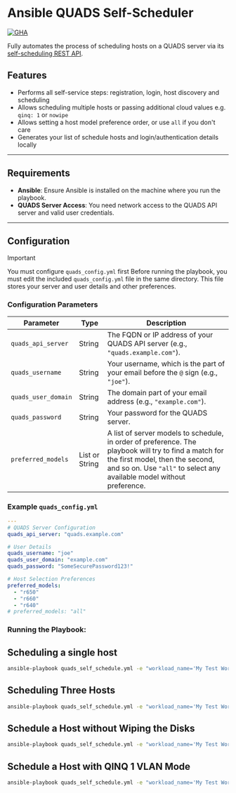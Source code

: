 # Ansible QUADS Self-Scheduler

[![GHA](https://github.com/quadsproject/ansible-quads-ssm/actions/workflows/ansible-lint.yml/badge.svg)](https://github.com/quadsproject/ansible-quads-ssm/actions)

Fully automates the process of scheduling hosts on a QUADS server via its [self-scheduling REST API](https://github.com/redhat-performance/quads/blob/latest/docs/quads-self-schedule.md).

## Features

* Performs all self-service steps:  registration, login, host discovery and scheduling
* Allows scheduling multiple hosts or passing additional cloud values e.g. `qinq: 1` or `nowipe`
* Allows setting a host model preference order, or use `all` if you don't care
* Generates your list of schedule hosts and login/authentication details locally

---
## Requirements

* **Ansible**: Ensure Ansible is installed on the machine where you run the playbook.
* **QUADS Server Access**: You need network access to the QUADS API server and valid user credentials.

---
## Configuration

> [!IMPORTANT]
> You must configure `quads_config.yml` first
Before running the playbook, you must edit the included `quads_config.yml` file in the same directory. This file stores your server and user details and other preferences.

### Configuration Parameters

| Parameter          | Type          | Description                                                                                                                                                               |
| ------------------ | ------------- | ------------------------------------------------------------------------------------------------------------------------------------------------------------------------- |
| `quads_api_server` | String        | The FQDN or IP address of your QUADS API server (e.g., `"quads.example.com"`).                                                                                             |
| `quads_username`   | String        | Your username, which is the part of your email before the `@` sign (e.g., `"joe"`).                                                                                       |
| `quads_user_domain`| String        | The domain part of your email address (e.g., `"example.com"`).                                                                                                              |
| `quads_password`   | String        | Your password for the QUADS server.                                                                                                                                       |
| `preferred_models` | List or String| A list of server models to schedule, in order of preference. The playbook will try to find a match for the first model, then the second, and so on. Use `"all"` to select any available model without preference. |

### Example `quads_config.yml`

```yaml
---
# QUADS Server Configuration
quads_api_server: "quads.example.com"

# User Details
quads_username: "joe"
quads_user_domain: "example.com"
quads_password: "SomeSecurePassword123!"

# Host Selection Preferences
preferred_models:
  - "r650"
  - "r660"
  - "r640"
# preferred_models: "all"
```
### Running the Playbook:

## Scheduling a single host
```bash
ansible-playbook quads_self_schedule.yml -e "workload_name='My Test Workload'"
```

## Scheduling Three Hosts
```bash
ansible-playbook quads_self_schedule.yml -e "workload_name='My Test Workload'" -e "num_hosts='3'"
```

## Schedule a Host without Wiping the Disks
```bash
ansible-playbook quads_self_schedule.yml -e "workload_name='My Test Workload'" -e "wipe=false"
```

## Schedule a Host with QINQ 1 VLAN Mode
```bash
ansible-playbook quads_self_schedule.yml -e "workload_name='My Test Workload'" -e "qinq='1'"
```
